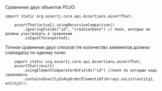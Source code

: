 
Сравнение двух объектов POJO:
```
import static org.assertj.core.api.Assertions.assertThat;

    assertThat(actual).usingRecursiveComparison()
        .ignoringFields("id", "creationDate") // поля, которые не должны участвовать в сравнении
        .isEqualTo(expected);
```

Точное сравнение двух списков (те количество элементов должно совпадать) по одному полю
```
    import static org.assertj.core.api.Assertions.assertThat;
    assertThat(result)
        .usingElementComparatorOnFields("id") //поля по которым надо сравнивать
        .containsExactlyInAnyOrderElementsOf(Arrays.asList(entity2, entity3));
```
